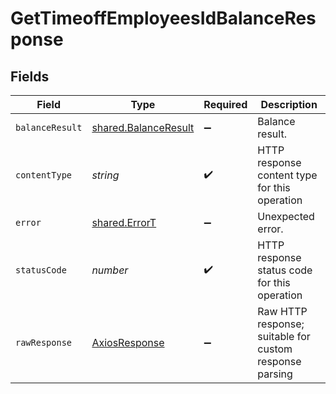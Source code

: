 # GetTimeoffEmployeesIdBalanceResponse


## Fields

| Field                                                        | Type                                                         | Required                                                     | Description                                                  |
| ------------------------------------------------------------ | ------------------------------------------------------------ | ------------------------------------------------------------ | ------------------------------------------------------------ |
| `balanceResult`                                              | [shared.BalanceResult](../../models/shared/balanceresult.md) | :heavy_minus_sign:                                           | Balance result.                                              |
| `contentType`                                                | *string*                                                     | :heavy_check_mark:                                           | HTTP response content type for this operation                |
| `error`                                                      | [shared.ErrorT](../../models/shared/errort.md)               | :heavy_minus_sign:                                           | Unexpected error.                                            |
| `statusCode`                                                 | *number*                                                     | :heavy_check_mark:                                           | HTTP response status code for this operation                 |
| `rawResponse`                                                | [AxiosResponse](https://axios-http.com/docs/res_schema)      | :heavy_minus_sign:                                           | Raw HTTP response; suitable for custom response parsing      |